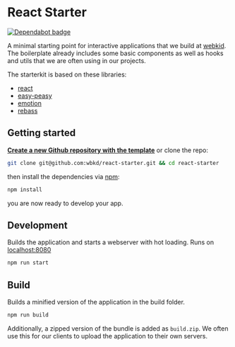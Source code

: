 # React Starter

[![Dependabot badge](https://flat.badgen.net/dependabot/wbkd/react-starter?icon=dependabot)](https://dependabot.com/)

A minimal starting point for interactive applications that we build at [webkid](https://webkid.io). The boilerplate already includes some basic components as well as hooks and utils that we are often using in our projects.

The starterkit is based on these libraries:

- [react](https://facebook.github.io/react/)
- [easy-peasy](https://easy-peasy.now.sh/)
- [emotion](https://emotion.sh/docs/styled)
- [rebass](https://rebassjs.org/)

## Getting started

**[Create a new Github repository with the template](https://github.com/wbkd/react-starter/generate)** or clone the repo:

```sh
git clone git@github.com:wbkd/react-starter.git && cd react-starter
```

then install the dependencies via [npm](https://npmjs.org):

```sh
npm install
```

you are now ready to develop your app.

## Development

Builds the application and starts a webserver with hot loading.
Runs on [localhost:8080](http://localhost:8080/)

```sh
npm run start
```

## Build

Builds a minified version of the application in the build folder.

```sh
npm run build
```

Additionally, a zipped version of the bundle is added as `build.zip`. We often use this for our clients to upload the application to their own servers.
